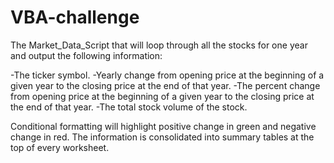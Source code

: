 # VBA-challenge

The Market_Data_Script that will loop through all the stocks for one year and output the following information:

-The ticker symbol.
-Yearly change from opening price at the beginning of a given year to the closing price at the end of that year.
-The percent change from opening price at the beginning of a given year to the closing price at the end of that year.
-The total stock volume of the stock.

Conditional formatting will highlight positive change in green and negative change in red. The information is consolidated into summary tables at the top of every worksheet.